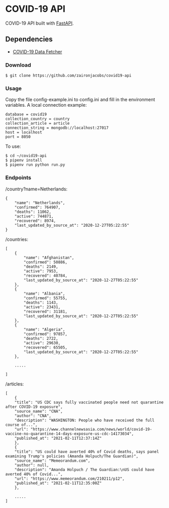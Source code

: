 COVID-19 API
=================
COVID-19 API built with [FastAPI](https://github.com/tiangolo/fastapi).

## Dependencies

- [COVID-19 Data Fetcher](https://github.com/zaironjacobs/covid19-data-fetcher)

### Download

```
$ git clone https://github.com/zaironjacobs/covid19-api
```

### Usage

Copy the file config-example.ini to config.ini and fill in the environment variables. A local connection example:

```
database = covid19
collection_country = country
collection_article = article
connection_string = mongodb://localhost:27017
host = localhost
port = 8050
```

To use:

```
$ cd ~/covid19-api
$ pipenv install
$ pipenv run python run.py
```

### Endpoints

/country?name=Netherlands:

```
{
    "name": "Netherlands",
    "confirmed": 764907,
    "deaths": 11062,
    "active": 744871,
    "recovered": 8974,
    "last_updated_by_source_at": "2020-12-27T05:22:55"
}
```

/countries:

```
[
    {
        "name": "Afghanistan",
        "confirmed": 50886,
        "deaths": 2149,
        "active": 7953,
        "recovered": 40784,
        "last_updated_by_source_at": "2020-12-27T05:22:55"
    },
    {
        "name": "Albania",
        "confirmed": 55755,
        "deaths": 1143,
        "active": 23431,
        "recovered": 31181,
        "last_updated_by_source_at": "2020-12-27T05:22:55"
    },
    {
        "name": "Algeria",
        "confirmed": 97857,
        "deaths": 2722,
        "active": 29630,
        "recovered": 65505,
        "last_updated_by_source_at": "2020-12-27T05:22:55"
    },
    
    .....
    
]
```

/articles:

```
[
    {
    "title": "US CDC says fully vaccinated people need not quarantine after COVID-19 exposure",
    "source_name": "CNA",
    "author": "CNA",
    "description": "WASHINGTON: People who have received the full course of...",
    "url": "https://www.channelnewsasia.com/news/world/covid-19-vaccine-no-quarantine-14-days-exposure-us-cdc-14173034",
    "published_at": "2021-02-11T12:37:14Z"
    },
    {
    "title": "US could have averted 40% of Covid deaths, says panel examining Trump's policies (Amanda Holpuch/The Guardian)",
    "source_name": "Memeorandum.com",
    "author": null,
    "description": "Amanda Holpuch / The Guardian:\nUS could have averted 40% of Covid...",
    "url": "https://www.memeorandum.com/210211/p12",
    "published_at": "2021-02-11T12:35:00Z"
    },
    
    .....
]
```
